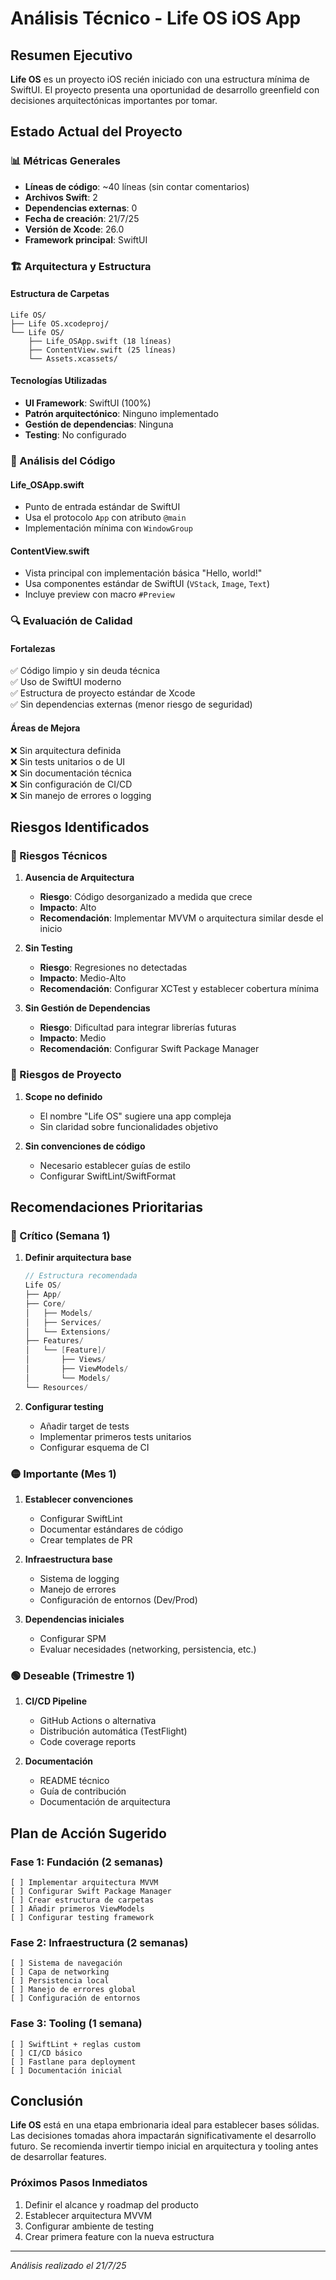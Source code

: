 # Análisis Técnico - Life OS iOS App

## Resumen Ejecutivo

**Life OS** es un proyecto iOS recién iniciado con una estructura mínima de SwiftUI. El proyecto presenta una oportunidad de desarrollo greenfield con decisiones arquitectónicas importantes por tomar.

## Estado Actual del Proyecto

### 📊 Métricas Generales
- **Líneas de código**: ~40 líneas (sin contar comentarios)
- **Archivos Swift**: 2
- **Dependencias externas**: 0
- **Fecha de creación**: 21/7/25
- **Versión de Xcode**: 26.0
- **Framework principal**: SwiftUI

### 🏗️ Arquitectura y Estructura

#### Estructura de Carpetas
```
Life OS/
├── Life OS.xcodeproj/
└── Life OS/
    ├── Life_OSApp.swift (18 líneas)
    ├── ContentView.swift (25 líneas)
    └── Assets.xcassets/
```

#### Tecnologías Utilizadas
- **UI Framework**: SwiftUI (100%)
- **Patrón arquitectónico**: Ninguno implementado
- **Gestión de dependencias**: Ninguna
- **Testing**: No configurado

### 📱 Análisis del Código

#### Life_OSApp.swift
- Punto de entrada estándar de SwiftUI
- Usa el protocolo `App` con atributo `@main`
- Implementación mínima con `WindowGroup`

#### ContentView.swift
- Vista principal con implementación básica "Hello, world!"
- Usa componentes estándar de SwiftUI (`VStack`, `Image`, `Text`)
- Incluye preview con macro `#Preview`

### 🔍 Evaluación de Calidad

#### Fortalezas
✅ Código limpio y sin deuda técnica  
✅ Uso de SwiftUI moderno  
✅ Estructura de proyecto estándar de Xcode  
✅ Sin dependencias externas (menor riesgo de seguridad)  

#### Áreas de Mejora
❌ Sin arquitectura definida  
❌ Sin tests unitarios o de UI  
❌ Sin documentación técnica  
❌ Sin configuración de CI/CD  
❌ Sin manejo de errores o logging  

## Riesgos Identificados

### 🚨 Riesgos Técnicos

1. **Ausencia de Arquitectura**
   - **Riesgo**: Código desorganizado a medida que crece
   - **Impacto**: Alto
   - **Recomendación**: Implementar MVVM o arquitectura similar desde el inicio

2. **Sin Testing**
   - **Riesgo**: Regresiones no detectadas
   - **Impacto**: Medio-Alto
   - **Recomendación**: Configurar XCTest y establecer cobertura mínima

3. **Sin Gestión de Dependencias**
   - **Riesgo**: Dificultad para integrar librerías futuras
   - **Impacto**: Medio
   - **Recomendación**: Configurar Swift Package Manager

### 🎯 Riesgos de Proyecto

1. **Scope no definido**
   - El nombre "Life OS" sugiere una app compleja
   - Sin claridad sobre funcionalidades objetivo

2. **Sin convenciones de código**
   - Necesario establecer guías de estilo
   - Configurar SwiftLint/SwiftFormat

## Recomendaciones Prioritarias

### 🔴 Crítico (Semana 1)
1. **Definir arquitectura base**
   ```swift
   // Estructura recomendada
   Life OS/
   ├── App/
   ├── Core/
   │   ├── Models/
   │   ├── Services/
   │   └── Extensions/
   ├── Features/
   │   └── [Feature]/
   │       ├── Views/
   │       ├── ViewModels/
   │       └── Models/
   └── Resources/
   ```

2. **Configurar testing**
   - Añadir target de tests
   - Implementar primeros tests unitarios
   - Configurar esquema de CI

### 🟡 Importante (Mes 1)
1. **Establecer convenciones**
   - Configurar SwiftLint
   - Documentar estándares de código
   - Crear templates de PR

2. **Infraestructura base**
   - Sistema de logging
   - Manejo de errores
   - Configuración de entornos (Dev/Prod)

3. **Dependencias iniciales**
   - Configurar SPM
   - Evaluar necesidades (networking, persistencia, etc.)

### 🟢 Deseable (Trimestre 1)
1. **CI/CD Pipeline**
   - GitHub Actions o alternativa
   - Distribución automática (TestFlight)
   - Code coverage reports

2. **Documentación**
   - README técnico
   - Guía de contribución
   - Documentación de arquitectura

## Plan de Acción Sugerido

### Fase 1: Fundación (2 semanas)
```
[ ] Implementar arquitectura MVVM
[ ] Configurar Swift Package Manager
[ ] Crear estructura de carpetas
[ ] Añadir primeros ViewModels
[ ] Configurar testing framework
```

### Fase 2: Infraestructura (2 semanas)
```
[ ] Sistema de navegación
[ ] Capa de networking
[ ] Persistencia local
[ ] Manejo de errores global
[ ] Configuración de entornos
```

### Fase 3: Tooling (1 semana)
```
[ ] SwiftLint + reglas custom
[ ] CI/CD básico
[ ] Fastlane para deployment
[ ] Documentación inicial
```

## Conclusión

**Life OS** está en una etapa embrionaria ideal para establecer bases sólidas. Las decisiones tomadas ahora impactarán significativamente el desarrollo futuro. Se recomienda invertir tiempo inicial en arquitectura y tooling antes de desarrollar features.

### Próximos Pasos Inmediatos
1. Definir el alcance y roadmap del producto
2. Establecer arquitectura MVVM
3. Configurar ambiente de testing
4. Crear primera feature con la nueva estructura

---
*Análisis realizado el 21/7/25*